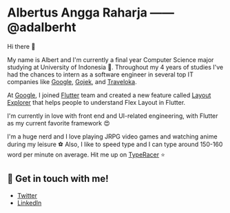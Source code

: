 # Albertus Angga Raharja —— @adalberht
Hi there 👋 

My name is Albert and I'm currently a final year Computer Science major studying at University of Indonesia 🏫.
Throughout my 4 years of studies I've had the chances to intern as a software engineer in several top IT companies like [Google](github.com/google), [Gojek](github.com/gojek), and [Traveloka](github.com/traveloka).

At [Google](github.com/google), I joined [Flutter](github.com/flutter) team and created a new feature called [Layout Explorer](https://flutter.dev/docs/development/tools/devtools/inspector#flutter-layout-explorer) that helps people to understand Flex Layout in Flutter.

I'm currently in love with front end and UI-related engineering, with Flutter as my current favorite framework 😍

I'm a huge nerd and I love playing JRPG video games and watching anime during my leisure ⚽
Also, I like to speed type and I can type around 150-160 word per minute on average. Hit me up on [TypeRacer](https://data.typeracer.com/pit/profile?user=adalberht) ⭐

## 📝 Get in touch with me!
- [Twitter](https://www.twitter.com/adalberht)
- [LinkedIn](https://www.linkedin.com/in/albertusangga)

<!--
**adalberht/adalberht** is a ✨ _special_ ✨ repository because its `README.md` (this file) appears on your GitHub profile.

Here are some ideas to get you started:

- 🔭 I’m currently working on ...
- 🌱 I’m currently learning ...
- 👯 I’m looking to collaborate on ...
- 🤔 I’m looking for help with ...
- 💬 Ask me about ...
- 📫 How to reach me: ...
- 😄 Pronouns: ...
- ⚡ Fun fact: ...
-->
